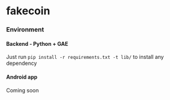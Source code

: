 # fakecoin
### Environment
#### Backend - Python + GAE

Just run `pip install -r requirements.txt -t lib/` to install any dependency

#### Android app

Coming soon
